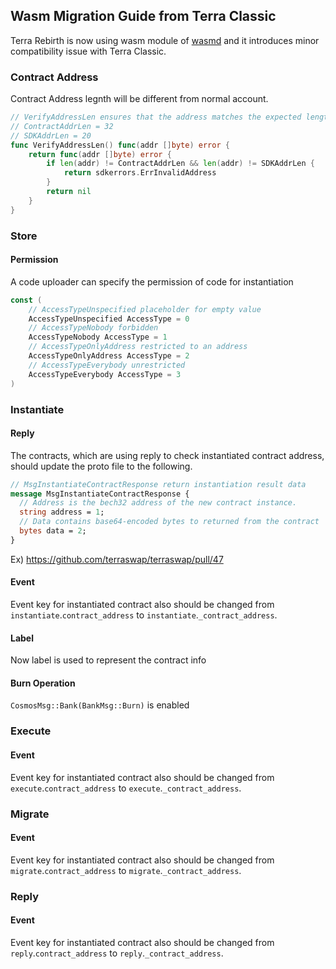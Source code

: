 ## Wasm Migration Guide from Terra Classic
Terra Rebirth is now using wasm module of [wasmd](https://github.com/CosmWasm/wasmd) and it introduces minor compatibility issue with Terra Classic.

### Contract Address
Contract Address legnth will be different from normal account.
```go
// VerifyAddressLen ensures that the address matches the expected length
// ContractAddrLen = 32
// SDKAddrLen = 20
func VerifyAddressLen() func(addr []byte) error {
	return func(addr []byte) error {
		if len(addr) != ContractAddrLen && len(addr) != SDKAddrLen {
			return sdkerrors.ErrInvalidAddress
		}
		return nil
	}
}
```

### Store

#### Permission
A code uploader can specify the permission of code for instantiation
```go
const (
	// AccessTypeUnspecified placeholder for empty value
	AccessTypeUnspecified AccessType = 0
	// AccessTypeNobody forbidden
	AccessTypeNobody AccessType = 1
	// AccessTypeOnlyAddress restricted to an address
	AccessTypeOnlyAddress AccessType = 2
	// AccessTypeEverybody unrestricted
	AccessTypeEverybody AccessType = 3
)
```

### Instantiate 

#### Reply
The contracts, which are using reply to check instantiated contract address, 
should update the proto file to the following.

```protobuf
// MsgInstantiateContractResponse return instantiation result data
message MsgInstantiateContractResponse {
  // Address is the bech32 address of the new contract instance.
  string address = 1;
  // Data contains base64-encoded bytes to returned from the contract
  bytes data = 2;
}
```

Ex) https://github.com/terraswap/terraswap/pull/47

#### Event
Event key for instantiated contract also should be changed from `instantiate`.`contract_address` to `instantiate`.`_contract_address`.

#### Label
Now label is used to represent the contract info

#### Burn Operation
`CosmosMsg::Bank(BankMsg::Burn)` is enabled

### Execute

#### Event
Event key for instantiated contract also should be changed from `execute`.`contract_address` to `execute`.`_contract_address`.


### Migrate

#### Event
Event key for instantiated contract also should be changed from `migrate`.`contract_address` to `migrate`.`_contract_address`.

### Reply

#### Event
Event key for instantiated contract also should be changed from `reply`.`contract_address` to `reply`.`_contract_address`.

